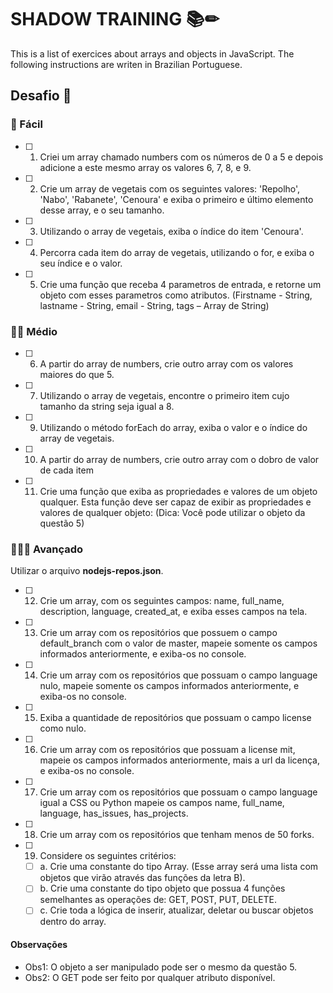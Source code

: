 # SHADOW TRAINING 📚✏
This is a list of exercices about arrays and objects in JavaScript.
The following instructions are writen in Brazilian Portuguese.

## Desafio 🥋
### 💚 Fácil
- [ ] 1. Criei um array chamado numbers com os números de 0 a 5 e depois adicione a este mesmo array os valores 6, 7, 8, e 9.
- [ ] 2. Crie um array de vegetais com os seguintes valores: 'Repolho', 'Nabo', 'Rabanete', 'Cenoura' e exiba o primeiro e último elemento desse array, e o seu tamanho.
- [ ] 3. Utilizando o array de vegetais, exiba o índice do item 'Cenoura'.
- [ ] 4. Percorra cada item do array de vegetais, utilizando o for, e exiba o seu índice e o valor.
- [ ] 5. Crie uma função que receba 4 parametros de entrada, e retorne um objeto com esses parametros como atributos.
  (Firstname - String,
  lastname - String,
  email - String,
  tags – Array de String)
  
### 💛💛 Médio
- [ ] 6. A partir do array de numbers, crie outro array com os valores maiores do que 5.
- [ ] 7. Utilizando o array de vegetais, encontre o primeiro item cujo tamanho da string seja igual a 8.
- [ ] 9. Utilizando o método forEach do array, exiba o valor e o índice do array de vegetais.
- [ ] 10. A partir do array de numbers, crie outro array com o dobro de valor de cada item
- [ ] 11. Crie uma função que exiba as propriedades e valores de um objeto qualquer. Esta função deve ser capaz de exibir as propriedades e valores de qualquer objeto: (Dica: Você pode utilizar o objeto da questão 5)

### 💜💜💜 Avançado 
Utilizar o arquivo **nodejs-repos.json**.
- [ ] 12. Crie um array, com os seguintes campos: name, full_name, description, language, created_at, e exiba esses campos na tela.
- [ ] 13. Crie um array com os repositórios que possuem o campo default_branch com o valor de master, mapeie somente os campos informados anteriormente, e exiba-os no console.
- [ ] 14. Crie um array com os repositórios que possuam o campo language nulo, mapeie somente os campos informados anteriormente, e exiba-os no console.
- [ ] 15. Exiba a quantidade de repositórios que possuam o campo license como nulo.
- [ ] 16. Crie um array com os repositórios que possuam a license mit, mapeie os campos informados anteriormente, mais a url da licença, e exiba-os no console.
- [ ] 17. Crie um array com os repositórios que possuam o campo language igual a CSS ou Python mapeie os campos name, full_name, language, has_issues, has_projects.
- [ ] 18. Crie um array com os repositórios que tenham menos de 50 forks.
- [ ] 19. Considere os seguintes critérios:
  - [ ] a. Crie uma constante do tipo Array. (Esse array será uma lista com objetos que virão através das funções da letra B).
  - [ ] b. Crie uma constante do tipo objeto que possua 4 funções semelhantes as operações de: GET, POST, PUT, DELETE.
  - [ ] c. Crie toda a lógica de inserir, atualizar, deletar ou buscar objetos dentro do array.

#### Observações
- Obs1: O objeto a ser manipulado pode ser o mesmo da questão 5.
- Obs2: O GET pode ser feito por qualquer atributo disponível.
  
